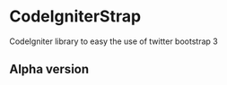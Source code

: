 CodeIgniterStrap
================

CodeIgniter library to easy the use of twitter bootstrap 3

## Alpha version
